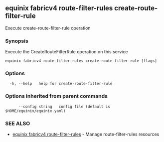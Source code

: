 ## equinix fabricv4 route-filter-rules create-route-filter-rule

Execute create-route-filter-rule operation

### Synopsis

Execute the CreateRouteFilterRule operation on this service

```
equinix fabricv4 route-filter-rules create-route-filter-rule [flags]
```

### Options

```
  -h, --help   help for create-route-filter-rule
```

### Options inherited from parent commands

```
      --config string   config file (default is $HOME/equinix/equinix.yaml)
```

### SEE ALSO

* [equinix fabricv4 route-filter-rules](equinix_fabricv4_route-filter-rules.md)	 - Manage route-filter-rules resources

